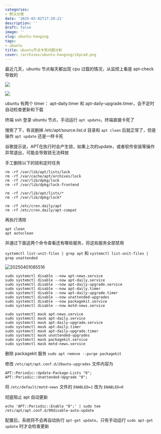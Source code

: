 ```yaml
---
categories:
- 默认分类
date: '2025-03-02T17:20:21'
description: ''
draft: false
image: ''
slug: ubuntu-hanging
tags:
- ubuntu
title: ubuntu节点卡死问题分析
cover: /archives/ubuntu-hanging/ikpcad.png
---
```


最近几天，ubuntu 节点每天都出现 cpu 过载的情况，从监控上看是 apt-check 导致的

![](/archives/ubuntu-hanging/ikpcad.png)

![](/archives/ubuntu-hanging/ip07t2.png)

ubuntu 有两个 timer： apt-daily.timer 和 apt-daily-upgrade.timer，会不定时自动检查更新和下载

终端 ssh 登录 ubuntu 节点，手动运行 `apt update`，终端直接卡死了

搜索了下，有说删掉 /etc/apt/source.list.d 目录和 `apt clean` 后就正常了，但是操作 `apt update` 还是一样卡死

谷歌提示说，APT在执行时会产生锁，如果上次的update，或者软件安装等操作异常退出，可能会导致锁无法释放

手工删除以下的锁和定时任务

```shell
rm -rf /var/lib/apt/lists/lock
rm -rf /var/cache/apt/archives/lock
rm -rf /var/lib/dpkg/lock
rm -rf /var/lib/dpkg/lock-frontend

rm -rf /var/lib/apt/lists/*
rm -rf /var/lib/dpkg/lock*

rm -rf /etc/cron.daily/apt
rm -rf /etc/cron.daily/apt-compat
```

再执行清除 

```shell
apt clean
apt autoclean
```

并通过下面这两个命令查看还有哪些服务，将这些服务全部禁用

`systemctl list-unit-files | grep apt` 和 `systemctl list-unit-files | grep unattended`

![20250401085516](/archives/ubuntu-hanging/e563i5.png)

```shell
sudo systemctl disable --now apt-news.service 
sudo systemctl disable --now apt-daily.service
sudo systemctl disable --now apt-daily-upgrade.service
sudo systemctl disable --now apt-daily.timer
sudo systemctl disable --now apt-daily-upgrade.timer
sudo systemctl disable --now unattended-upgrades
sudo systemctl disable --now packagekit.service
sudo systemctl disable --now motd-news.service

sudo systemctl mask apt-news.service 
sudo systemctl mask apt-daily.service
sudo systemctl mask apt-daily-upgrade.service
sudo systemctl mask apt-daily.timer
sudo systemctl mask apt-daily-upgrade.timer
sudo systemctl mask unattended-upgrades
sudo systemctl mask packagekit.service
sudo systemctl mask motd-news.service
```

删除 packagekit 服务 `sudo apt remove --purge packagekit`

修改 `/etc/apt/apt.conf.d/20auto-upgrades` 文件内容为

```shell
APT::Periodic::Update-Package-Lists "0";
APT::Periodic::Unattended-Upgrade "0";
```

将 `/etc/default/motd-news` 文件的 `ENABLED=1` 改为 `ENABLED=0`

彻底阻止 apt 自动更新 

```shell
echo 'APT::Periodic::Enable "0";' | sudo tee /etc/apt/apt.conf.d/99disable-auto-update
```

配置后，系统将不会再自动执行 `apt-get update`，只有手动运行 `sudo apt-get update` 时才会检查更新

